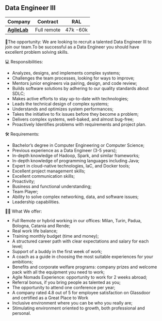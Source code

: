 ## Data Engineer III

| Company                   | Contract    | RAL       |
|---------------------------|-------------|-----------|
| [**AgileLab**](company.md) | Full remote | 47k -60k | 



💼The opportunity:
We are looking to recruit a talented Data Engineer III to join our team.To be successful as a Data Engineer you should have excellent problem solving skills.


💻 Responsibilities:
- Analyzes, designs, and implements complex systems;
- Challenges the team processes, looking for ways to improve;
- Mentors junior engineers via pairing, design, and code review;
- Builds software solutions by adhering to our quality standards about SDLC;
- Makes active efforts to stay up-to-date with technologies;
- Leads the technical design of complex systems;
- Understands and optimizes system performances;
- Takes the initiative to fix issues before they become a problem;
- Delivers complex systems, well-baked, and almost bug-free;
- Proactively Identifies problems with requirements and project plan.


🛠️ Requirements:
- Bachelor’s degree in Computer Engineering or Computer Science;
- Previous experience as a Data Engineer (3-5 years);
- In-depth knowledge of Hadoop, Spark, and similar frameworks;
- In-depth knowledge of programming languages including Java;
- Expert in cloud-native technologies, IaC, and Docker tools;
- Excellent project management skills;
- Excellent communication skills;
- Proactivity;
- Business and functional understanding;
- Team Player;
- Ability to solve complex networking, data, and software issues;
- Leadership capabilities.

  
🙌🏻 What We offer:
- Full Remote or hybrid working in our offices: Milan, Turin, Padua, Bologna, Catania and Rende;
- Real work life balance;
- Training monthly budget (time and money);
- A structured career path with clear expectations and salary for each level;
- Support of a buddy in the first week of work;
- A coach as a guide in choosing the most suitable experiences for your ambitions;
- Benefits and corporate welfare programs: company prizes and welcome pack with all the equipment you need to work;
- Agile Nomads Experience: opportunity to work for 2 weeks abroad;
- Referral bonus, if you bring people as talented as you;
- The opportunity to attend one conference per year;
- A company rated 4.8 out of 5 for employee satisfaction on Glassdoor and certified as a Great Place to Work
- Inclusive environment where you can be who you really are;
- Stimulating environment oriented to growth, both professional and personal.
